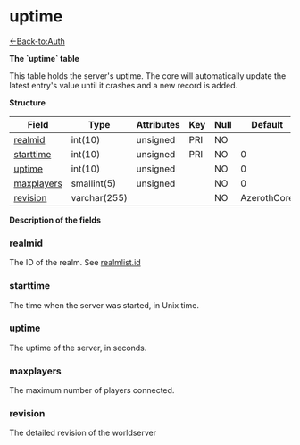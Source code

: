# uptime

[<-Back-to:Auth](database-auth.md)

**The \`uptime\` table**

This table holds the server's uptime. The core will automatically update the latest entry's value until it crashes and a new record is added.

**Structure**

| Field           | Type         | Attributes | Key | Null | Default     | Extra | Comment |
|-----------------|--------------|------------|-----|------|-------------|-------|---------|
| [realmid][1]    | int(10)      | unsigned   | PRI | NO   |             |       |         |
| [starttime][2]  | int(10)      | unsigned   | PRI | NO   | 0           |       |         |
| [uptime][3]     | int(10)      | unsigned   |     | NO   | 0           |       |         |
| [maxplayers][4] | smallint(5)  | unsigned   |     | NO   | 0           |       |         |
| [revision][5]   | varchar(255) |            |     | NO   | AzerothCore |       |         |

[1]: #realmid
[2]: #starttime
[3]: #uptime
[4]: #maxplayers
[5]: #revision

**Description of the fields**

### realmid

The ID of the realm. See [realmlist.id](realmlist#id)

### starttime

The time when the server was started, in Unix time.

### uptime

The uptime of the server, in seconds.

### maxplayers

The maximum number of players connected.

### revision

The detailed revision of the worldserver
